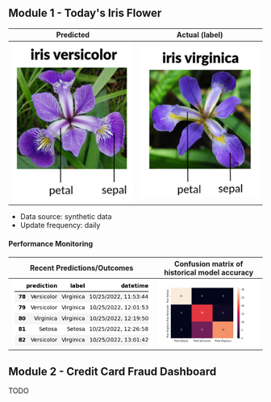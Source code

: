 
## Module 1 - Today's Iris Flower 

| Predicted | Actual (label)
|--------|------- 
| ![Iris](https://raw.githubusercontent.com/magiclex/serverless-ml-course/gh-pages/assets/latest_iris.png) | ![Iris](https://raw.githubusercontent.com/magiclex/serverless-ml-course/gh-pages/assets/actual_iris.png) 

 * Data source: synthetic data
 * Update frequency: daily

#### Performance Monitoring 

| Recent Predictions/Outcomes | Confusion matrix of historical model accuracy 
|--------|------- 
| ![Recent predictions](https://raw.githubusercontent.com/magiclex/serverless-ml-course/gh-pages/assets/df_recent.png) | ![Confusion Matrix](https://raw.githubusercontent.com/magiclex/serverless-ml-course/gh-pages/assets/confusion_matrix.png)


## Module 2 - Credit Card Fraud Dashboard


TODO

